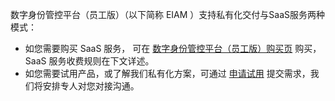 数字身份管控平台（员工版）（以下简称 EIAM ）支持私有化交付与SaaS服务两种模式：
- 如您需要购买 SaaS 服务， 可在 [数字身份管控平台（员工版）购买页](https://buy.cloud.tencent.com/eiam) 购买，SaaS 服务收费规则在下文详述。
- 如您需要试用产品，或了解我们私有化方案，可通过 [申请试用](https://cloud.tencent.com/apply/p/3z5q31b88ia) 提交需求，我们将安排专人对您对接沟通。
